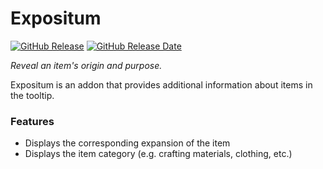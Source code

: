 # Expositum

[![GitHub Release](https://img.shields.io/github/v/release/wow-addon-dev/Expositum?logo=github&cacheSeconds=600)](https://github.com/wow-addon-dev/Expositum/releases)
[![GitHub Release Date](https://img.shields.io/github/release-date/wow-addon-dev/Expositum?logo=github&cacheSeconds=600)](https://github.com/wow-addon-dev/Expositum/releases)

*Reveal an item's origin and purpose.*

Expositum is an addon that provides additional information about items in the tooltip.

### Features

*   Displays the corresponding expansion of the item
*   Displays the item category (e.g. crafting materials, clothing, etc.)

